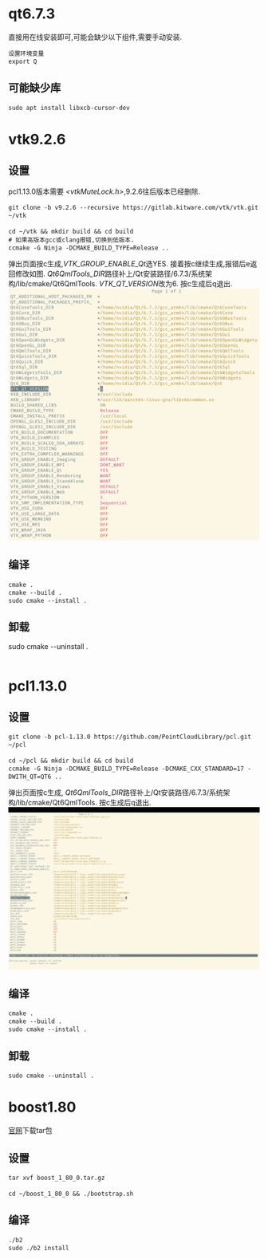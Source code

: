 # qt6.7.3

直接用在线安装即可,可能会缺少以下组件,需要手动安装.

```shell
设置环境变量
export Q
```

## 可能缺少库

```shell
sudo apt install libxcb-cursor-dev
```

# vtk9.2.6

## 设置
pcl1.13.0版本需要 *<vtkMuteLock.h>*,9.2.6往后版本已经删除.

```shell
git clone -b v9.2.6 --recursive https://gitlab.kitware.com/vtk/vtk.git ~/vtk

cd ~/vtk && mkdir build && cd build
# 如果高版本gcc或clang报错,切换到低版本.
ccmake -G Ninja -DCMAKE_BUILD_TYPE=Release ..
```

弹出页面按c生成,*VTK_GROUP_ENABLE_Qt*选YES.
接着按c继续生成,报错后e返回修改如图.
*Qt6QmlTools_DIR*路径补上/Qt安装路径/6.7.3/系统架构/lib/cmake/Qt6QmlTools.
*VTK_QT_VERSION*改为6.
按c生成后q退出.
![image](../image/vtk.png)

## 编译
```shell
cmake .
cmake --build .
sudo cmake --install .
```

## 卸载
sudo cmake --uninstall .
```shell
```

# pcl1.13.0

## 设置

```shell
git clone -b pcl-1.13.0 https://github.com/PointCloudLibrary/pcl.git ~/pcl

cd ~/pcl && mkdir build && cd build
ccmake -G Ninja -DCMAKE_BUILD_TYPE=Release -DCMAKE_CXX_STANDARD=17 -DWITH_QT=QT6 ..
```

弹出页面按c生成,
*Qt6QmlTools_DIR*路径补上/Qt安装路径/6.7.3/系统架构/lib/cmake/Qt6QmlTools.
按c生成后q退出.
![image](../image/pcl.png)

## 编译
```shell
cmake .
cmake --build .
sudo cmake --install .
```

## 卸载
```shell
sudo cmake --uninstall .
```

# boost1.80

[官网](https://boostorg.jfrog.io/artifactory/main/release/1.80.0/source/)下载tar包

## 设置

```shell
tar xvf boost_1_80_0.tar.gz

cd ~/boost_1_80_0 && ./bootstrap.sh
```

## 编译
```shell
./b2
sudo ./b2 install
```

